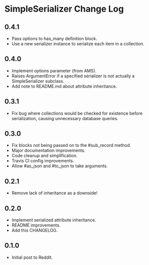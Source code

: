 # SimpleSerializer Change Log

## 0.4.1

* Pass options to has_many definition block.
* Use a new serializer instance to serialize each item in a collection.

## 0.4.0

* Implement options parameter (from AMS).
* Raises ArgumentError if a specified serializer is not actually a
  SimpleSerializer subclass.
* Add note to README.md about attribute inheritance.

## 0.3.1

* Fix bug where collections would be checked for existence before serialization,
  causing unnecessary database queries.

## 0.3.0

* Fix blocks not being passed on to the #sub_record method.
* Major documentation improvements.
* Code cleanup and simplification.
* Travis CI config improvements.
* Allow #as_json and #to_json to take arguments.

## 0.2.1

* Remove lack of inheritance as a downside!

## 0.2.0

* Implement serialized attribute inheritance.
* README improvements.
* Add this CHANGELOG.

## 0.1.0

* Initial post to Reddit.
